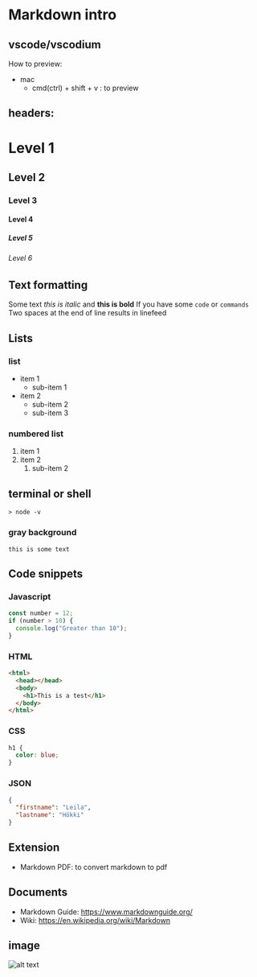# Markdown intro

## vscode/vscodium

How to preview:

- mac
  - cmd(ctrl) + shift + v : to preview

## headers:

# Level 1

## Level 2

### Level 3

#### Level 4

##### Level 5

###### Level 6

## Text formatting

Some text _this is italic_ and **this is bold**
If you have some `code` or `commands`  
Two spaces at the end of line results in linefeed

## Lists

### list

- item 1
  - sub-item 1
- item 2
  - sub-item 2
  - sub-item 3

### numbered list

1. item 1
2. item 2
   1. sub-item 2

## terminal or shell

```shell
> node -v
```

### gray background

```
this is some text
```

## Code snippets

### Javascript

```js
const number = 12;
if (number > 10) {
  console.log("Greater than 10");
}
```

### HTML

```html
<html>
  <head></head>
  <body>
    <h1>This is a test</h1>
  </body>
</html>
```

### CSS

```css
h1 {
  color: blue;
}
```

### JSON

```json
{
  "firstname": "Leila",
  "lastname": "Hökki"
}
```

## Extension

- Markdown PDF: to convert markdown to pdf

## Documents

- Markdown Guide: https://www.markdownguide.org/
- Wiki: https://en.wikipedia.org/wiki/Markdown

## image

![alt text](image1.jpeg "title")
